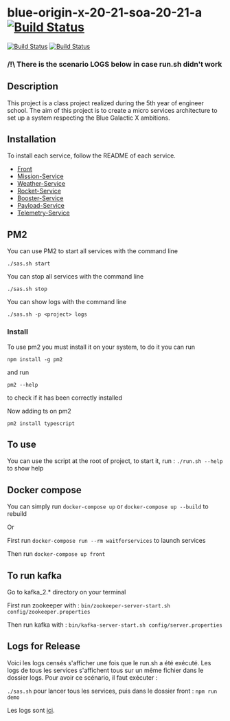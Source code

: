 # blue-origin-x-20-21-soa-20-21-a [![Build Status](https://travis-ci.com/pns-si5-soa/box-20-21-team-a.svg?token=iVy7SupLvEyaRHecrkoc&branch=develop)](https://travis-ci.com/pns-si5-soa/box-20-21-team-a)

[![Build Status](https://travis-ci.com/pns-si5-soa/box-20-21-team-a.svg?token=iVy7SupLvEyaRHecrkoc&branch=develop)](https://travis-ci.com/pns-si5-soa/box-20-21-team-a)
[![Build Status](https://badgen.net/badge/version/2.0/purple)](https://badgen.net/badge/version/2.0/purple)

### /!\ There is the scenario LOGS below in case run.sh didn't work

## Description

This project is a class project realized during the 5th year of engineer school. The aim of this project is to create a micro services architecture to set up a system respecting the Blue Galactic X ambitions.

## Installation

To install each service, follow the README of each service.

- [Front](front/README.md)
- [Mission-Service](mission-service/README.md)
- [Weather-Service](weather-service/README.md)
- [Rocket-Service](rocket-service/README.md)
- [Booster-Service](booster-service/README.md)
- [Payload-Service](payload-service/README.md)
- [Telemetry-Service](telemetry-service/README.md)

## PM2 

You can use PM2 to start all services with the command line 
```
./sas.sh start
```

You can stop all services with the command line
```
./sas.sh stop
```

You can show logs with the command line
```
./sas.sh -p <project> logs 
```

### Install

To use pm2 you must install it on your system, to do it you can run 
```
npm install -g pm2
```
and run 
```
pm2 --help
```
to check if it has been correctly installed

Now adding ts on pm2
```
pm2 install typescript
```

## To use

You can use the script at the root of project, to start it, run :
`./run.sh --help` to show help

## Docker compose 

You can simply run `docker-compose up` or `docker-compose up --build` to rebuild 

Or

First run `docker-compose run --rm waitforservices` to launch services 

Then run `docker-compose up front`

## To run kafka 
Go to kafka_2.* directory on your terminal

First run zookeeper with :
`bin/zookeeper-server-start.sh config/zookeeper.properties`

Then run kafka with :
`bin/kafka-server-start.sh config/server.properties`

## Logs for Release

Voici les logs censés s'afficher une fois que le run.sh a été exécuté. 
Les logs de tous les services s'affichent tous sur un même fichier dans le dossier logs. 
Pour avoir ce scénario, il faut exécuter  :

`./sas.sh` pour lancer tous les services, puis dans le dossier front : `npm run demo`

Les logs sont [ici](LOGS.md).
